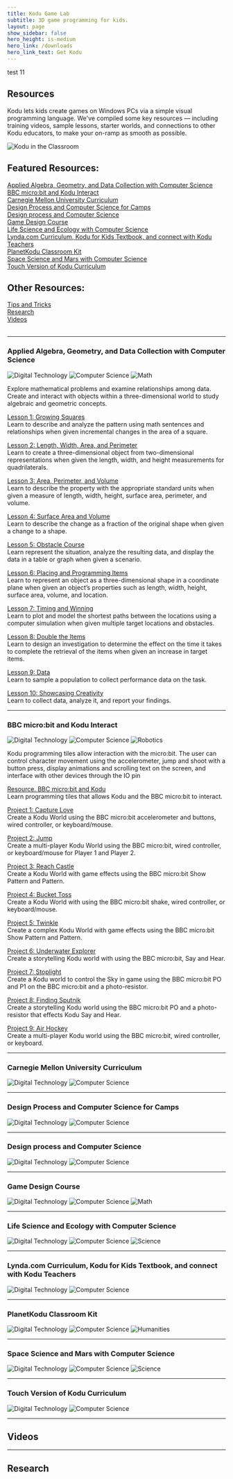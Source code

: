 ```yaml
---
title: Kodu Game Lab
subtitle: 3D game programming for kids.
layout: page
show_sidebar: false
hero_height: is-medium
hero_link: /downloads
hero_link_text: Get Kodu
---
```


test 11

## Resources

Kodu lets kids create games on Windows PCs via a simple visual programming language. We've compiled some key resources — including training videos, sample lessons, starter worlds, and connections to other Kodu educators, to make your on-ramp as smooth as possible.

![Kodu in the Classroom](classroom.jpg)

## Featured Resources:

[Applied Algebra, Geometry, and Data Collection with Computer Science](#applied)<br>
[BBC micro:bit and Kodu Interact](#microbit)<br>
[Carnegie Mellon University Curriculum](#cmu)<br>
[Design Process and Computer Science for Camps](#design_camps)<br>
[Design process and Computer Science](#design_process)<br>
[Game Design Course](#game_design)<br>
[Life Science and Ecology with Computer Science](#life_science)<br>
[Lynda.com Curriculum, Kodu for Kids Textbook, and connect with Kodu Teachers](#lynda)<br>
[PlanetKodu Classroom Kit](#planetkodu)<br>
[Space Science and Mars with Computer Science](#space)<br>
[Touch Version of Kodu Curriculum](#touch)<br>

## Other Resources:

[Tips and Tricks](../tips)<br>
[Research](#research)<br>
[Videos](#videos)
<br><br>

---

<a name="applied"></a>
### Applied Algebra, Geometry, and Data Collection with Computer Science
![Digital Technology](dt.png) ![Computer Science](cs.png) ![Math](m.png)

Explore mathematical problems and examine relationships among data. Create and interact with objects within a three-dimensional world to study algebraic and geometric concepts.

[Lesson 1: Growing Squares](growing_squares)<br>
Learn to describe and analyze the pattern using math sentences and relationships when given incremental changes in the area of a square.

[Lesson 2: Length, Width, Area, and Perimeter](length_width_area_and_perimeter)<br>
Learn to create a three-dimensional object from two-dimensional representations when given the length, width, and height measurements for quadrilaterals.

[Lesson 3: Area, Perimeter, and Volume](area_perimeter_and_volume)<br>
Learn to describe the property with the appropriate standard units when given a measure of length, width, height, surface area, perimeter, and volume. 

[Lesson 4: Surface Area and Volume](surface_area_and_volume)<br>
Learn to describe the change as a fraction of the original shape when given a change to a shape.

[Lesson 5: Obstacle Course](obstacle_course)<br>
Learn represent the situation, analyze the resulting data, and display the data in a table or graph when given a scenario.

[Lesson 6: Placing and Programming Items](placing_and_programming_items)<br>
Learn to represent an object as a three-dimensional shape in a coordinate plane when given an object’s properties such as length, width, height, surface area, volume, and location. 

[Lesson 7: Timing and Winning](timing_and_winning)<br>
Learn to plot and model the shortest paths between the locations using a computer simulation when given multiple target locations and obstacles.

[Lesson 8: Double the Items](double_the_items)<br>
Learn to design an investigation to determine the effect on the time it takes to complete the retrieval of the items when given an increase in target items.

[Lesson 9: Data](data)<br>
Learn to sample a population to collect performance data on the task.

[Lesson 10: Showcasing Creativity](showcase_experience)<br>
Learn to collect data, analyze it, and report your findings.

---

<a name="microbit"></a>
### BBC micro:bit and Kodu Interact
![Digital Technology](dt.png) ![Computer Science](cs.png) ![Robotics](r.png)

Kodu programming tiles allow interaction with the micro:bit. The user can control character movement using the accelerometer, jump and shoot with a button press, display animations and scrolling text on the screen, and interface with other devices through the IO pin

[Resource. BBC micro:bit and Kodu](bbc_microbit/microbit)<br>
Learn programming tiles that allows Kodu and the BBC micro:bit to interact.

[Project 1: Capture Love](bbc_microbit/capture_love)<br>
Create a Kodu World using the BBC micro:bit accelerometer and buttons, wired controller, or keyboard/mouse.

[Project 2: Jump](bbc_microbit/jump)<br>
Create a multi-player Kodu World using the BBC micro:bit, wired controller, or keyboard/mouse for Player 1 and Player 2.

[Project 3: Reach Castle](bbc_microbit/reach_castle)<br>
Create a Kodu World with game effects using the BBC micro:bit Show Pattern and Pattern.

[Project 4: Bucket Toss](bbc_microbit/bucket_toss)<br>
Create a Kodu World with using the BBC micro:bit shake, wired controller, or keyboard/mouse. 

[Project 5: Twinkle](bbc_microbit/twinkle)<br>
Create a complex Kodu World with game effects using the BBC micro:bit Show Pattern and Pattern.

[Project 6: Underwater Explorer](bbc_microbit/underwater_explorer)<br>
Create a storytelling Kodu world with using the BBC micro:bit, Say and Hear.

[Project 7: Stoplight](bbc_microbit/stoplight)<br>
Create a Kodu world to control the Sky in game using the BBC micro:bit PO and P1 on the BBC micro:bit and a photo-resistor.

[Project 8: Finding Sputnik](bbc_microbit/finding_sputnik)<br> 
Create a storytelling Kodu world using the BBC micro:bit PO and a photo-resistor that effects Kodu Say and Hear.

[Project 9: Air Hockey](bbc_microbit/air_hockey)<br> 
Create a multi-player Kodu world using the BBC micro:bit, wired controller, or keyboard.

---

<a name="cmu"></a>
### Carnegie Mellon University Curriculum
![Digital Technology](dt.png) ![Computer Science](cs.png)

---

<a name="design_camps"></a>
### Design Process and Computer Science for Camps
![Digital Technology](dt.png) ![Computer Science](cs.png)

---

<a name="design_process"></a>
### Design process and Computer Science
![Digital Technology](dt.png) ![Computer Science](cs.png)

---

<a name="game_design"></a>
### Game Design Course
![Digital Technology](dt.png) ![Computer Science](cs.png) ![Math](m.png)

---

<a name="life_science"></a>
### Life Science and Ecology with Computer Science
![Digital Technology](dt.png) ![Computer Science](cs.png) ![Science](s.png)

---

<a name="lynda"></a>
### Lynda.com Curriculum, Kodu for Kids Textbook, and connect with Kodu Teachers
![Digital Technology](dt.png) ![Computer Science](cs.png)

---

<a name="planetkodu"></a>
### PlanetKodu Classroom Kit
![Digital Technology](dt.png) ![Computer Science](cs.png) ![Humanities](h.png)

---

<a name="space"></a>
### Space Science and Mars with Computer Science
![Digital Technology](dt.png) ![Computer Science](cs.png) ![Science](s.png)

---

<a name="touch"></a>
### Touch Version of Kodu Curriculum
![Digital Technology](dt.png) ![Computer Science](cs.png)

---





<a name="videos"></a>
## Videos

---

<a name="research"></a>
## Research

